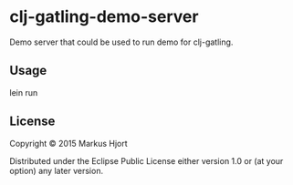 # clj-gatling-demo-server

Demo server that could be used to run demo for clj-gatling.

## Usage 

  lein run <number-of-threads>

## License

Copyright © 2015 Markus Hjort

Distributed under the Eclipse Public License either version 1.0 or (at
your option) any later version.
